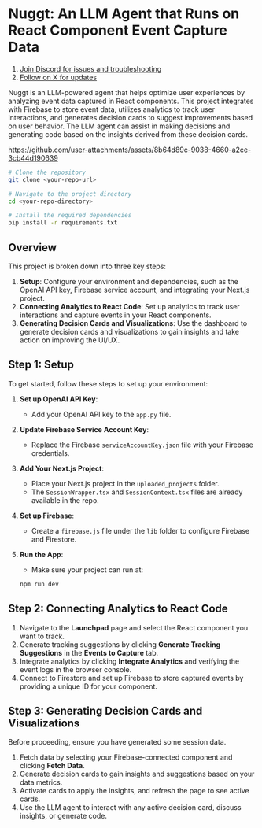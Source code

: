 # Nuggt: An LLM Agent that Runs on React Component Event Capture Data

1. [Join Discord for issues and troubleshooting](https://discord.gg/4u4ZvTp4)
2. [Follow on X for updates](https://x.com/LoyaShoib)

Nuggt is an LLM-powered agent that helps optimize user experiences by analyzing event data captured in React components. This project integrates with Firebase to store event data, utilizes analytics to track user interactions, and generates decision cards to suggest improvements based on user behavior. The LLM agent can assist in making decisions and generating code based on the insights derived from these decision cards.


https://github.com/user-attachments/assets/8b64d89c-9038-4660-a2ce-3cb44d190639


```bash
# Clone the repository
git clone <your-repo-url>

# Navigate to the project directory
cd <your-repo-directory>

# Install the required dependencies
pip install -r requirements.txt
```

## Overview

This project is broken down into three key steps:

1. **Setup**: Configure your environment and dependencies, such as the OpenAI API key, Firebase service account, and integrating your Next.js project.
2. **Connecting Analytics to React Code**: Set up analytics to track user interactions and capture events in your React components.
3. **Generating Decision Cards and Visualizations**: Use the dashboard to generate decision cards and visualizations to gain insights and take action on improving the UI/UX.

## Step 1: Setup

To get started, follow these steps to set up your environment:

1. **Set up OpenAI API Key**:
    - Add your OpenAI API key to the `app.py` file.
  
2. **Update Firebase Service Account Key**:
    - Replace the Firebase `serviceAccountKey.json` file with your Firebase credentials.

3. **Add Your Next.js Project**:
    - Place your Next.js project in the `uploaded_projects` folder.
    - The `SessionWrapper.tsx` and `SessionContext.tsx` files are already available in the repo.
  
4. **Set up Firebase**:
    - Create a `firebase.js` file under the `lib` folder to configure Firebase and Firestore.
  
5. **Run the App**:
    - Make sure your project can run at:
    
    ```bash
    npm run dev
    ```

## Step 2: Connecting Analytics to React Code

1. Navigate to the **Launchpad** page and select the React component you want to track.
2. Generate tracking suggestions by clicking **Generate Tracking Suggestions** in the **Events to Capture** tab.
3. Integrate analytics by clicking **Integrate Analytics** and verifying the event logs in the browser console.
4. Connect to Firestore and set up Firebase to store captured events by providing a unique ID for your component.

## Step 3: Generating Decision Cards and Visualizations

Before proceeding, ensure you have generated some session data.

1. Fetch data by selecting your Firebase-connected component and clicking **Fetch Data**.
2. Generate decision cards to gain insights and suggestions based on your data metrics.
3. Activate cards to apply the insights, and refresh the page to see active cards.
4. Use the LLM agent to interact with any active decision card, discuss insights, or generate code.

